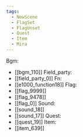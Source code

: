 ```yaml
---
tags:
  - NewScene
  - FlagSet
  - FlagUnset
  - Quest
  - Item
  - Mira
---
```

Bgm:
- [[bgm_110]]
Field_party:
- [[field_party_0]]
Fn:
- [[e1000_function18]]
Flag:
- [[flag_9999]]
- [[flag_9478]]
- [[flag_0]]
Sound:
- [[sound_18]]
- [[sound_17]]
Quest:
- [[quest_19]]
Item:
- [[item_639]]
